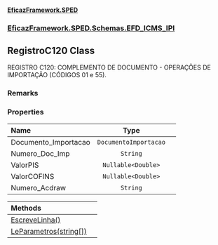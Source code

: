 #### [EficazFramework.SPED](EficazFrameworkSPED.md 'EficazFramework SPED')
### [EficazFramework.SPED.Schemas.EFD_ICMS_IPI](EficazFramework.SPED.Schemas.EFD_ICMS_IPI.md 'EficazFramework.SPED.Schemas.EFD_ICMS_IPI')

## RegistroC120 Class

REGISTRO C120: COMPLEMENTO DE DOCUMENTO - OPERAÇÕES DE  
IMPORTAÇÃO (CÓDIGOS 01 e 55).

### Remarks
### Properties

| Name | Type | |
| :--- | :---: | :--- |
| Documento_Importacao | `DocumentoImportacao` |  |
| Numero_Doc_Imp | `String` |  |
| ValorPIS | `Nullable<Double>` |  |
| ValorCOFINS | `Nullable<Double>` |  |
| Numero_Acdraw | `String` |  |

| Methods | |
| :--- | :--- |
| [EscreveLinha()](EficazFramework.SPED.Schemas.EFD_ICMS_IPI/RegistroC120/EscreveLinha().md 'EficazFramework.SPED.Schemas.EFD_ICMS_IPI.RegistroC120.EscreveLinha()') | |
| [LeParametros(string[])](EficazFramework.SPED.Schemas.EFD_ICMS_IPI/RegistroC120/LeParametros(string[]).md 'EficazFramework.SPED.Schemas.EFD_ICMS_IPI.RegistroC120.LeParametros(string[])') | |
